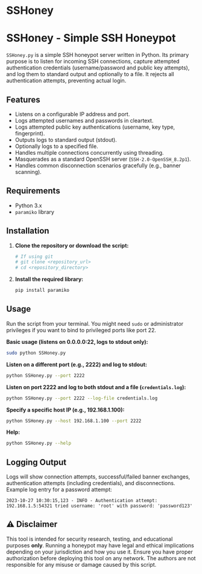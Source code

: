 # SSHoney
# SSHoney - Simple SSH Honeypot

`SSHoney.py` is a simple SSH honeypot server written in Python. Its primary purpose is to listen for incoming SSH connections, capture attempted authentication credentials (username/password and public key attempts), and log them to standard output and optionally to a file. It rejects all authentication attempts, preventing actual login.

## Features

*   Listens on a configurable IP address and port.
*   Logs attempted usernames and passwords in cleartext.
*   Logs attempted public key authentications (username, key type, fingerprint).
*   Outputs logs to standard output (stdout).
*   Optionally logs to a specified file.
*   Handles multiple connections concurrently using threading.
*   Masquerades as a standard OpenSSH server (`SSH-2.0-OpenSSH_8.2p1`).
*   Handles common disconnection scenarios gracefully (e.g., banner scanning).

## Requirements

*   Python 3.x
*   `paramiko` library

## Installation

1.  **Clone the repository or download the script:**
    ```bash
    # If using git
    # git clone <repository_url>
    # cd <repository_directory>
    ```
2.  **Install the required library:**
    ```bash
    pip install paramiko
    ```

## Usage

Run the script from your terminal. You might need `sudo` or administrator privileges if you want to bind to privileged ports like port 22.

**Basic usage (listens on 0.0.0.0:22, logs to stdout only):**

```bash
sudo python SSHoney.py
```

**Listen on a different port (e.g., 2222) and log to stdout:**

```bash
python SSHoney.py --port 2222
```

**Listen on port 2222 and log to both stdout and a file (`credentials.log`):**

```bash
python SSHoney.py --port 2222 --log-file credentials.log
```

**Specify a specific host IP (e.g., 192.168.1.100):**

```bash
python SSHoney.py --host 192.168.1.100 --port 2222
```

**Help:**

```bash
python SSHoney.py --help
```

## Logging Output

Logs will show connection attempts, successful/failed banner exchanges, authentication attempts (including credentials), and disconnections. Example log entry for a password attempt:

```
2023-10-27 10:30:15,123 - INFO - Authentication attempt: 192.168.1.5:54321 tried username: 'root' with password: 'password123'
```

## ⚠️ Disclaimer

This tool is intended for security research, testing, and educational purposes **only**. Running a honeypot may have legal and ethical implications depending on your jurisdiction and how you use it. Ensure you have proper authorization before deploying this tool on any network. The authors are not responsible for any misuse or damage caused by this script. 

